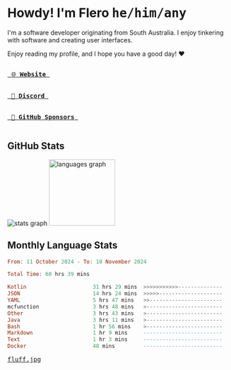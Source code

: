 # Howdy! I'm Flero <kbd>he/him/any</kbd>

I'm a software developer originating from South Australia. I enjoy tinkering with software and creating user interfaces.

Enjoy reading my profile, and I hope you have a good day! :heart:

<a href="https://flero.dev/">
    <kbd>
        <br>
        &nbsp;🌐 <strong>Website</strong>&nbsp;
        <br>
        <br>
    </kbd>
</a>

<a href="https://discord.com/users/1059375676769189938">
    <kbd>
        <br>
        &nbsp;💬 <strong>Discord</strong>&nbsp;
        <br>
        <br>
    </kbd>
</a>

<a href="https://github.com/sponsors/flerouwu">
    <kbd>
        <br>
        &nbsp;🩷 <strong>GitHub Sponsors</strong>&nbsp;
        <br>
        <br>
    </kbd>
</a>

## GitHub Stats
<!-- <p> allows it to be shown side-by-side -->
<div>
  <img src="https://github-readme-stats.vercel.app/api?hide_title=true&hide_rank=false&show_icons=true&include_all_commits=true&count_private=true&disable_animations=true&theme=github_dark&locale=en&hide_border=true&username=flerouwu" alt="stats graph"  />
  <img src="https://github-readme-stats.vercel.app/api/top-langs?locale=en&hide_title=false&langs_count=5&theme=github_dark&hide_border=true&username=flerouwu&layout=compact" alt="languages graph" height="150"  />
</div>

## Monthly Language Stats

<!--START_SECTION:waka-->

```haskell
From: 11 October 2024 - To: 10 November 2024

Total Time: 68 hrs 39 mins

Kotlin                     31 hrs 29 mins  >>>>>>>>>>>--------------   43.50 %
JSON                       14 hrs 24 mins  >>>>>--------------------   19.89 %
YAML                       5 hrs 47 mins   >>-----------------------   07.99 %
mcfunction                 3 hrs 48 mins   >------------------------   05.26 %
Other                      3 hrs 43 mins   >------------------------   05.15 %
Java                       3 hrs 11 mins   >------------------------   04.40 %
Bash                       1 hr 56 mins    >------------------------   02.69 %
Markdown                   1 hr 9 mins     -------------------------   01.61 %
Text                       1 hr 3 mins     -------------------------   01.47 %
Docker                     48 mins         -------------------------   01.12 %
```

<!--END_SECTION:waka-->

<a href="https://raw.githubusercontent.com/flerouwu/flerouwu/main/fluff.jpg">
  <kbd>fluff.jpg</kbd>
</a>

